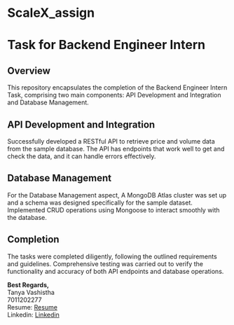 # ScaleX_assign
# Task for Backend Engineer Intern

## Overview 
This repository encapsulates the completion of the Backend Engineer Intern Task, comprising two main components: API Development and Integration and Database Management.

## API Development and Integration
Successfully developed a RESTful API to retrieve price and volume data from the sample database. The API has endpoints that work well to get and check the data, and it can handle errors effectively.

## Database Management
For the Database Management aspect, A MongoDB Atlas cluster was set up and a schema was designed specifically for the sample dataset. Implemented CRUD operations using Mongoose to interact smoothly with the database. 


## Completion
The tasks were completed diligently, following the outlined requirements and guidelines. Comprehensive testing was carried out to verify the functionality and accuracy of both API endpoints and database operations.

**Best Regards,**  
Tanya Vashistha  
7011202277  
Resume: [Resume](https://drive.google.com/file/d/1c0M2qi_bVSlVxhjkN3vNQJYOxPT3jhMb/view?usp=sharing)  
Linkedin: [Linkedin](https://www.linkedin.com/in/tanya-vashistha-508974230/)  









